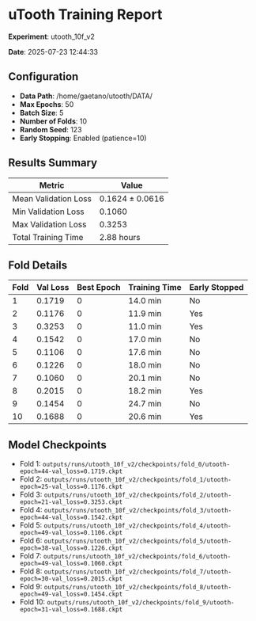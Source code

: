 # uTooth Training Report

**Experiment**: utooth_10f_v2

**Date**: 2025-07-23 12:44:33

## Configuration

- **Data Path**: /home/gaetano/utooth/DATA/
- **Max Epochs**: 50
- **Batch Size**: 5
- **Number of Folds**: 10
- **Random Seed**: 123
- **Early Stopping**: Enabled (patience=10)

## Results Summary

| Metric | Value |
| --- | --- |
| Mean Validation Loss | 0.1624 ± 0.0616 |
| Min Validation Loss | 0.1060 |
| Max Validation Loss | 0.3253 |
| Total Training Time | 2.88 hours |

## Fold Details

| Fold | Val Loss | Best Epoch | Training Time | Early Stopped |
| --- | --- | --- | --- | --- |
| 1 | 0.1719 | 0 | 14.0 min | No |
| 2 | 0.1176 | 0 | 11.9 min | Yes |
| 3 | 0.3253 | 0 | 11.0 min | Yes |
| 4 | 0.1542 | 0 | 17.0 min | No |
| 5 | 0.1106 | 0 | 17.6 min | No |
| 6 | 0.1226 | 0 | 18.0 min | No |
| 7 | 0.1060 | 0 | 20.1 min | No |
| 8 | 0.2015 | 0 | 18.2 min | Yes |
| 9 | 0.1454 | 0 | 24.7 min | No |
| 10 | 0.1688 | 0 | 20.6 min | Yes |

## Model Checkpoints

- Fold 1: `outputs/runs/utooth_10f_v2/checkpoints/fold_0/utooth-epoch=44-val_loss=0.1719.ckpt`
- Fold 2: `outputs/runs/utooth_10f_v2/checkpoints/fold_1/utooth-epoch=25-val_loss=0.1176.ckpt`
- Fold 3: `outputs/runs/utooth_10f_v2/checkpoints/fold_2/utooth-epoch=21-val_loss=0.3253.ckpt`
- Fold 4: `outputs/runs/utooth_10f_v2/checkpoints/fold_3/utooth-epoch=44-val_loss=0.1542.ckpt`
- Fold 5: `outputs/runs/utooth_10f_v2/checkpoints/fold_4/utooth-epoch=49-val_loss=0.1106.ckpt`
- Fold 6: `outputs/runs/utooth_10f_v2/checkpoints/fold_5/utooth-epoch=38-val_loss=0.1226.ckpt`
- Fold 7: `outputs/runs/utooth_10f_v2/checkpoints/fold_6/utooth-epoch=49-val_loss=0.1060.ckpt`
- Fold 8: `outputs/runs/utooth_10f_v2/checkpoints/fold_7/utooth-epoch=30-val_loss=0.2015.ckpt`
- Fold 9: `outputs/runs/utooth_10f_v2/checkpoints/fold_8/utooth-epoch=49-val_loss=0.1454.ckpt`
- Fold 10: `outputs/runs/utooth_10f_v2/checkpoints/fold_9/utooth-epoch=31-val_loss=0.1688.ckpt`

